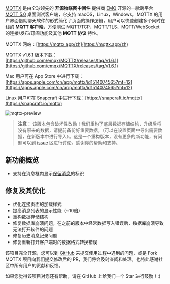 [MQTTX](https://mqttx.app/zh) 是由全球领先的 **开源物联网中间件** 提供商 [EMQ](https://www.emqx.com/zh) 开源的一款跨平台 [MQTT 5.0](https://www.emqx.com/zh/blog/introduction-to-mqtt-5) 桌面测试客户端，它支持 macOS，Linux，Windows。MQTTX 的用户界面借助聊天软件的形式简化了页面的操作逻辑，用户可以快速创建多个同时在线的 **MQTT 客户端**，方便测试 MQTT/TCP、MQTT/TLS、MQTT/WebSocket  的连接/发布/订阅功能及其他 **MQTT 协议** 特性。

MQTTX 网站：[https://mqttx.app/zh](https://mqttx.app/zh)

MQTTX v1.6.1 版本下载：[https://github.com/emqx/MQTTX/releases/tag/v1.6.1](https://github.com/emqx/MQTTX/releases/tag/v1.6.1)

Mac 用户可在 App Store 中进行下载：[https://apps.apple.com/cn/app/mqttx/id1514074565?mt=12](https://apps.apple.com/cn/app/mqttx/id1514074565?mt=12)

Linux 用户可在 Snapcraft 中进行下载：[https://snapcraft.io/mqttx](https://snapcraft.io/mqttx)

![mqttx-preview](https://assets.emqx.com/images/9c1ad0d3e678954b67dce923087c7a7a.png)

> **注意：** 该版本包含破坏性改动！我们重构了底层数据存储结构，升级后将没有原来的数据，请提前备份好重要数据。（可以在设置页面中导出需要数据，在新版本中进行导入）。这是一个重构版本，没有更多的新功能，有问题可以到 [issue](https://github.com/emqx/MQTTX/issues?q=is%3Aissue+is%3Aopen+sort%3Aupdated-desc) 区进行讨论。感谢你的帮助和支持。


## 新功能概览

- 支持在消息框内显示[保留消息](https://www.emqx.com/zh/blog/message-retention-and-message-expiration-interval-of-emqx-mqtt5-broker)的标识

## 修复及其优化

- 优化连接页面的加载样式
- 提高消息列表的显示性能（~10倍）
- 重构数据存储结构
- 修复数据库崩溃问题，在之前的版本中经常数据写入错误后，数据库崩溃导致无法打开软件的问题
- 修复历史消息记录问题
- 修复重新打开客户端时的数据格式转换错误

该项目完全开源，您可以到 [GitHub](https://github.com/emqx/MQTTX/issues?q=is%3Aissue+is%3Aopen+sort%3Aupdated-desc) 来提交使用过程中遇到的问题，或是 Fork MQTTX 项目向我们提交修改后的 PR，我们将会及时查阅和处理。也特此感谢社区中所有用户的贡献和反馈。

如果您觉得该项目对您还有帮助，请在 GitHub 上给我们一个 Star 进行鼓励！:)
